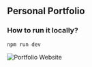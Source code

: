## Personal Portfolio
### How to run it locally?
```
npm run dev
```
![Portfolio Website](https://i.ibb.co/WgPMpts/image.png)

